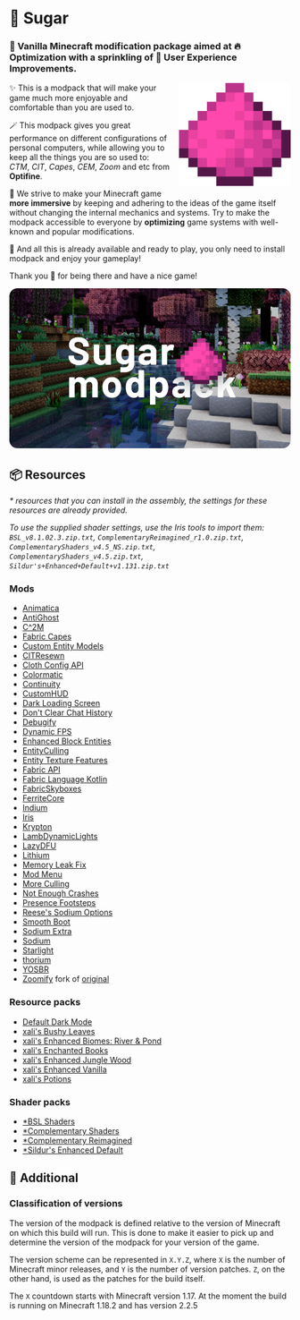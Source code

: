 # 🍭 Sugar
### 🍬 Vanilla Minecraft modification package aimed at 🔥 Optimization with a sprinkling of 🚀 User Experience Improvements.

[<img src=".github/assets/logo.png" align="right" style="margin: 0px 0px 1em 1em" title="Sugar" alt="Sugar Logo" width="200"/>](https://github.com/HarvelsX/Sugar)

✨ This is a modpack that will make your game much more enjoyable and comfortable than you are used to.

🪄 This modpack gives you great performance on different configurations of personal computers, while allowing you to keep all the things you are so used to: *CTM*, *CIT*, *Capes*, *CEM*, *Zoom* and etc from **Optifine**.

🎀 We strive to make your Minecraft game **more immersive** by keeping and adhering to the ideas of the game itself without changing the internal mechanics and systems. 
Try to make the modpack accessible to everyone by **optimizing** game systems with well-known and popular modifications.

🎉 And all this is already available and ready to play, you only need to install modpack and enjoy your gameplay!

Thank you 💖 for being there and have a nice game!

![Banner](.github/assets/banner.png "Sugar Modpack")

## 📦 Resources
*\* resources that you can install in the assembly, the settings for these resources are already provided.*

*To use the supplied shader settings, use the Iris tools to import them:*
*`BSL_v8.1.02.3.zip.txt`, `ComplementaryReimagined_r1.0.zip.txt`, `ComplementaryShaders_v4.5_NS.zip.txt`, `ComplementaryShaders_v4.5.zip.txt`, `Sildur's+Enhanced+Default+v1.131.zip.txt`*

### Mods
+ [Animatica](https://github.com/FoundationGames/Animatica)
+ [AntiGhost](https://github.com/gbl/AntiGhost)
+ [C^2M](https://github.com/RelativityMC/C2ME-fabric)
+ [Fabric Capes](https://github.com/CaelTheColher/Capes)
+ [Custom Entity Models](https://github.com/dorianpb/cem)
+ [CITResewn](https://github.com/SHsuperCM/CITResewn)
+ [Cloth Config API](https://github.com/shedaniel/cloth-config)
+ [Colormatic](https://github.com/kvverti/colormatic)
+ [Continuity](https://github.com/PepperCode1/Continuity)
+ [CustomHUD](https://github.com/Minenash/CustomHUD)
+ [Dark Loading Screen](https://github.com/A5b84/dark-loading-screen)
+ [Don't Clear Chat History](https://github.com/emmods/DCCH)
+ [Debugify](https://github.com/isXander/Debugify)
+ [Dynamic FPS](https://github.com/juliand665/Dynamic-FPS)
+ [Enhanced Block Entities](https://github.com/FoundationGames/EnhancedBlockEntities)
+ [EntityCulling](https://github.com/tr7zw/EntityCulling)
+ [Entity Texture Features](https://github.com/Traben-0/Entity_Texture_Features)
+ [Fabric API](https://github.com/FabricMC/fabric)
+ [Fabric Language Kotlin](https://github.com/FabricMC/fabric-language-kotlin)
+ [FabricSkyboxes](https://github.com/AMereBagatelle/fabricskyboxes)
+ [FerriteCore](https://github.com/malte0811/FerriteCore)
+ [Indium](https://github.com/comp500/Indium)
+ [Iris](https://github.com/IrisShaders/Iris)
+ [Krypton](https://github.com/astei/krypton)
+ [LambDynamicLights](https://github.com/LambdAurora/LambDynamicLights)
+ [LazyDFU](https://github.com/astei/lazydfu)
+ [Lithium](https://github.com/CaffeineMC/lithium-fabric)
+ [Memory Leak Fix](https://github.com/fxmorin/memoryLeakFix)
+ [Mod Menu](https://github.com/TerraformersMC/ModMenu)
+ [More Culling](https://github.com/fxmorin/moreculling)
+ [Not Enough Crashes](https://github.com/natanfudge/Not-Enough-Crashes)
+ [Presence Footsteps](https://github.com/Sollace/Presence-Footsteps)
+ [Reese's Sodium Options](https://github.com/FlashyReese/reeses-sodium-options)
+ [Smooth Boot](https://github.com/UltimateBoomer/mc-smoothboot)
+ [Sodium Extra](https://github.com/FlashyReese/sodium-extra-fabric)
+ [Sodium](https://github.com/CaffeineMC/sodium-fabric/)
+ [Starlight](https://github.com/PaperMC/Starlight)
+ [thorium](https://github.com/PotassiumMC/thorium)
+ [YOSBR](https://github.com/shedaniel/your-options-shall-be-respected)
+ [Zoomify](https://github.com/HarvelsX/Zoomify) fork of [original](https://github.com/isXander/Zoomify)

### Resource packs
+ [Default Dark Mode](https://github.com/xnebulr/Minecraft-Default-Dark-Mode)
+ [xali's Bushy Leaves](https://www.curseforge.com/minecraft/texture-packs/xalis-bushy-leaves)
+ [xali's Enhanced Biomes: River & Pond](https://github.com/xalixilax/xali-s-Enhanced-Biome-River-And-Pond-16x)
+ [xali's Enchanted Books](https://github.com/xalixilax/xali-s-Enchanted-Books-16x)
+ [xali's Enhanced Jungle Wood](https://www.curseforge.com/minecraft/texture-packs/xalis-enhanced-jungle-wood)
+ [xali's Enhanced Vanilla](https://github.com/xalixilax/xali-s-Enhanced-Vanilla-16x)
+ [xali's Potions](https://www.curseforge.com/minecraft/texture-packs/xalis-potions)

### Shader packs
+ [*BSL Shaders](https://www.curseforge.com/minecraft/customization/bsl-shaders)
+ [*Complementary Shaders](https://www.curseforge.com/minecraft/customization/complementary-shaders)
+ [*Complementary Reimagined](https://www.curseforge.com/minecraft/customization/complementary-reimagined)
+ [*Sildur's Enhanced Default](https://www.curseforge.com/minecraft/customization/sildurs-enhanced-default)

## 📌 Additional
### Classification of versions
The version of the modpack is defined relative 
to the version of Minecraft on which this build will run.
This is done to make it easier to pick up 
and determine the version of the modpack for your version of the game.

The version scheme can be represented in `X.Y.Z`, 
where `X` is the number of Minecraft minor releases, 
and `Y` is the number of version patches. 
`Z`, on the other hand, is used as the patches for the build itself.

The `X` countdown starts with Minecraft version 1.17. 
At the moment the build is running on Minecraft 1.18.2 and has version 2.2.5